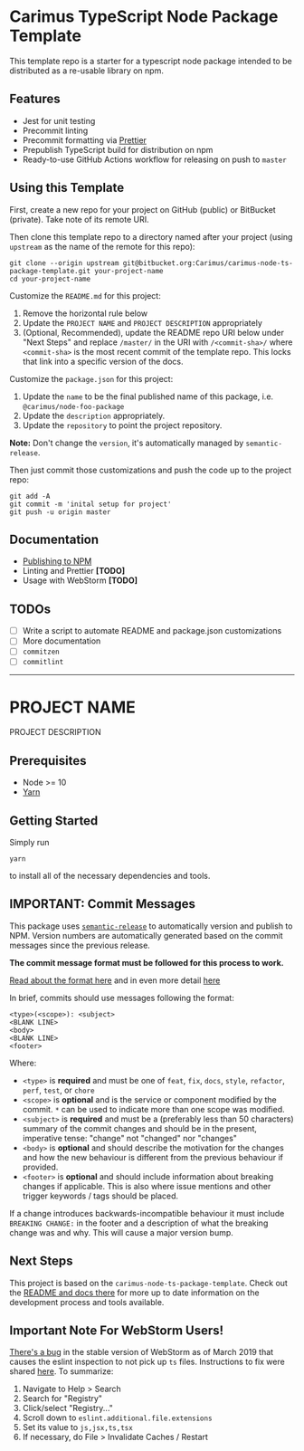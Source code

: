 # Carimus TypeScript Node Package Template

This template repo is a starter for a typescript node package intended to be distributed as a
re-usable library on npm.

## Features

 - Jest for unit testing
 - Precommit linting
 - Precommit formatting via [Prettier](https://prettier.io)
 - Prepublish TypeScript build for distribution on npm
 - Ready-to-use GitHub Actions workflow for releasing on push to `master`

## Using this Template

First, create a new repo for your project on GitHub (public) or BitBucket (private). Take note
of its remote URI.

Then clone this template repo to a directory named after your project (using `upstream` as the
name of the remote for this repo):

```
git clone --origin upstream git@bitbucket.org:Carimus/carimus-node-ts-package-template.git your-project-name
cd your-project-name
```

Customize the `README.md` for this project:

1. Remove the horizontal rule below
2. Update the `PROJECT NAME` and `PROJECT DESCRIPTION` appropriately
3. (Optional, Recommended), update the README repo URI below under "Next Steps" and replace
   `/master/` in the URI with `/<commit-sha>/` where `<commit-sha>` is the most recent commit
   of the template repo. This locks that link into a specific version of the docs.

Customize the `package.json` for this project:

1. Update the `name` to be the final published name of this package, i.e. `@carimus/node-foo-package`
2. Update the `description` appropriately.
3. Update the `repository` to point the project repository.

**Note:** Don't change the `version`, it's automatically managed by `semantic-release`.

Then just commit those customizations and push the code up to the project repo:

```
git add -A
git commit -m 'inital setup for project'
git push -u origin master
``` 

## Documentation

 - [Publishing to NPM](./docs/PUBLISHING.md)
 - Linting and Prettier **[TODO]**
 - Usage with WebStorm **[TODO]**

## TODOs

 - [ ] Write a script to automate README and package.json customizations
 - [ ] More documentation
 - [ ] `commitzen`
 - [ ] `commitlint`

----------------------------------------

# PROJECT NAME

PROJECT DESCRIPTION

## Prerequisites

 - Node >= 10
 - [Yarn](https://yarnpkg.com)

## Getting Started

Simply run

```
yarn
```

to install all of the necessary dependencies and tools.

## IMPORTANT: Commit Messages

This package uses [`semantic-release`](https://github.com/semantic-release/semantic-release) to
automatically version and publish to NPM. Version numbers are automatically generated based on the
commit messages since the previous release.

**The commit message format must be followed for this process to work.**

[Read about the format here](https://github.com/semantic-release/semantic-release#commit-message-format)
and in even more detail [here](https://github.com/angular/angular.js/blob/master/DEVELOPERS.md#-git-commit-guidelines)

In brief, commits should use messages following the format:

```
<type>(<scope>): <subject>
<BLANK LINE>
<body>
<BLANK LINE>
<footer>
```

Where:

 - `<type>` is **required** and must be one of `feat`, `fix`, `docs`, `style`, `refactor`, `perf`,
   `test`, or `chore`
 - `<scope>` is **optional** and is the service or component modified by the commit. `*` can be
   used to indicate more than one scope was modified.
 - `<subject>` is **required** and must be a (preferably less than 50 characters) summary of the
   commit changes and should be in the present, imperative tense: "change" not "changed" nor
   "changes"
 - `<body>` is **optional** and should describe the motivation for the changes and how the new
   behaviour is different from the previous behaviour if provided.
 - `<footer>` is **optional** and should include information about breaking changes if applicable.
   This is also where issue mentions and other trigger keywords / tags should be placed.

If a change introduces backwards-incompatible behaviour it must include `BREAKING CHANGE:` in the
footer and a description of what the breaking change was and why. This will cause a major version
bump.

## Next Steps

This project is based on the `carimus-node-ts-package-template`. Check out the
[README and docs there](https://bitbucket.org/Carimus/carimus-node-ts-package-template/src/master/README.md)
for more up to date information on the development process and tools available.

## Important Note For WebStorm Users!

[There's a bug](https://youtrack.jetbrains.com/issue/WEB-36988) in the stable version of WebStorm
as of March 2019 that causes the eslint inspection to not pick up `ts` files. Instructions to fix
were shared [here](https://intellij-support.jetbrains.com/hc/en-us/community/posts/115000225170/comments/360000332879).
To summarize:

1. Navigate to Help > Search
2. Search for "Registry"
3. Click/select "Registry..."
4. Scroll down to `eslint.additional.file.extensions`
5. Set its value to `js,jsx,ts,tsx`
6. If necessary, do File > Invalidate Caches / Restart 
